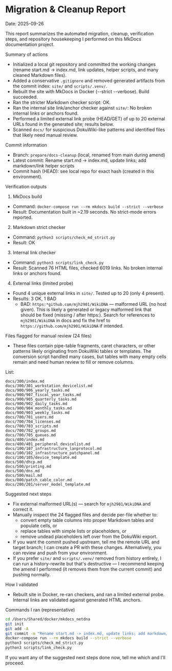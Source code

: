 # Migration & Cleanup Report

Date: 2025-09-26

This report summarizes the automated migration, cleanup, verification steps, and repository housekeeping I performed on this MkDocs documentation project.

Summary of actions
- Initialized a local git repository and committed the working changes (rename start.md -> index.md, link updates, helper scripts, and many cleaned Markdown files).
- Added a conservative `.gitignore` and removed generated artifacts from the commit index: `site/` and `scripts/.venv/`.
- Rebuilt the site with MkDocs in Docker (--strict --verbose). Build succeeded.
- Ran the stricter Markdown checker script: OK.
- Ran the internal site link/anchor checker against `site/`: No broken internal links or anchors found.
- Performed a limited external link probe (HEAD/GET) of up to 20 external URLs found in the generated site; results below.
- Scanned `docs/` for suspicious DokuWiki-like patterns and identified files that likely need manual review.

Commit information
- Branch: `prepare/docs-cleanup` (local, renamed from main during amend)
- Latest commit: Rename start.md -> index.md, update links; add markdown/link helper scripts
- Commit hash (HEAD): see local repo for exact hash (created in this environment).

Verification outputs

1) MkDocs build
- Command: `docker-compose run --rm mkdocs build --strict --verbose`
- Result: Documentation built in ~2.19 seconds. No strict-mode errors reported.

2) Markdown strict checker
- Command: `python3 scripts/check_md_strict.py`
- Result: OK

3) Internal link checker
- Command: `python3 scripts/link_check.py`
- Result: Scanned 76 HTML files, checked 6019 links. No broken internal links or anchors found.

4) External links (limited probe)
- Found 4 unique external links in `site/`. Tested up to 20 (only 4 present).
- Results: 3 OK, 1 BAD
  - BAD: `https:*github.com/mjh2901/WikiDNA` — malformed URL (no host given). This is likely a generated or legacy malformed link that should be fixed (missing / after https:). Search for references to `mjh2901/WikiDNA` in docs and fix the href to `https://github.com/mjh2901/WikiDNA` if intended.

Files flagged for manual review (24 files)
- These files contain pipe-table fragments, caret characters, or other patterns likely originating from DokuWiki tables or templates. The conversion script handled many cases, but tables with many empty cells remain and need human review to fill or remove columns.

List:
```
docs/300/index.md
docs/300/301_workstation_devicelist.md
docs/900/906_yearly_tasks.md
docs/900/907_fiscal_year_tasks.md
docs/900/905_quarterly_tasks.md
docs/900/902_daily_tasks.md
docs/900/904_monthly_tasks.md
docs/900/903_weekly_tasks.md
docs/700/701_users.md
docs/700/704_licenses.md
docs/700/703_scripts.md
docs/700/702_groups.md
docs/700/705_queues.md
docs/400/index.md
docs/400/401_peripheral_devicelist.md
docs/100/107_infrastructure_lanprotocol.md
docs/100/102_infrastructure_patchpanel.md
docs/100/105/device_template.md
docs/500/dhcp.md
docs/500/printing.md
docs/500/dns.md
docs/500/mail.md
docs/800/patch_cable_color.md
docs/200/201/server_model_template.md
```

Suggested next steps
- Fix external malformed URL(s) — search for `mjh2901/WikiDNA` and correct it.
- Manually inspect the 24 flagged files and decide per-file whether to:
  - convert empty table columns into proper Markdown tables and populate cells, or
  - replace tables with simple lists or placeholders, or
  - remove undead placeholders left over from the DokuWiki export.
- If you want the commit pushed upstream, tell me the remote URL and target branch; I can create a PR with these changes. Alternatively, you can review and push from your environment.
- If you prefer `site/` and `scripts/.venv/` removed from history entirely, I can run a history-rewrite but that's destructive — I recommend keeping the amend I performed (it removes them from the current commit) and pushing normally.

How I validated
- Rebuilt site in Docker, re-ran checkers, and ran a limited external probe. Internal links are validated against generated HTML anchors.

Commands I ran (representative)
```bash
cd /Users/Shared/docker/mkdocs_netdna
git init
git add -A
git commit -m "Rename start.md -> index.md, update links; add markdown/link helper scripts"
docker-compose run --rm mkdocs build --strict --verbose
python3 scripts/check_md_strict.py
python3 scripts/link_check.py
``` 

If you want any of the suggested next steps done now, tell me which and I'll proceed.
